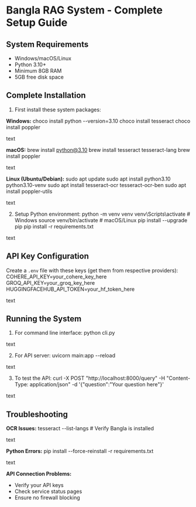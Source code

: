 # Bangla RAG System - Complete Setup Guide

## System Requirements
- Windows/macOS/Linux
- Python 3.10+
- Minimum 8GB RAM
- 5GB free disk space

## Complete Installation

1. First install these system packages:

**Windows:**
choco install python --version=3.10
choco install tesseract
choco install poppler

text

**macOS:**
brew install python@3.10
brew install tesseract tesseract-lang
brew install poppler

text

**Linux (Ubuntu/Debian):**
sudo apt update
sudo apt install python3.10 python3.10-venv
sudo apt install tesseract-ocr tesseract-ocr-ben
sudo apt install poppler-utils

text

2. Setup Python environment:
python -m venv venv
venv\Scripts\activate # Windows
source venv/bin/activate # macOS/Linux
pip install --upgrade pip
pip install -r requirements.txt

text

## API Key Configuration
Create a `.env` file with these keys (get them from respective providers):
COHERE_API_KEY=your_cohere_key_here
GROQ_API_KEY=your_groq_key_here
HUGGINGFACEHUB_API_TOKEN=your_hf_token_here

text

## Running the System

1. For command line interface:
python cli.py

text

2. For API server:
uvicorn main:app --reload

text

3. To test the API:
curl -X POST "http://localhost:8000/query" -H "Content-Type: application/json" -d '{"question":"Your question here"}'

text

## Troubleshooting

**OCR Issues:**
tesseract --list-langs # Verify Bangla is installed

text

**Python Errors:**
pip install --force-reinstall -r requirements.txt

text

**API Connection Problems:**
- Verify your API keys
- Check service status pages
- Ensure no firewall blocking
